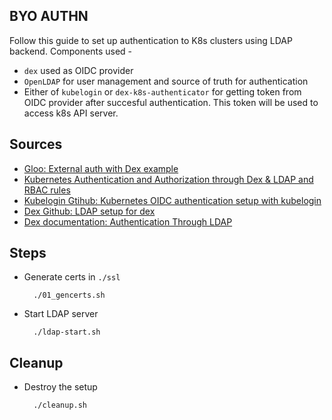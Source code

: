 ## BYO AUTHN

Follow this guide to set up authentication to K8s clusters using LDAP backend. Components used - 

- `dex` used as OIDC provider 
- `OpenLDAP` for user management and source of truth for authentication 
- Either of `kubelogin` or `dex-k8s-authenticator` for getting token from OIDC provider after succesful authentication. This token will be used to access k8s API server. 

## Sources

- [Gloo: External auth with Dex example](https://docs.solo.io/gloo-gateway/2.1.x/observability/dashboard/auth/dex/)
- [Kubernetes Authentication and Authorization through Dex & LDAP and RBAC rules](https://medium.com/trendyol-tech/kubernetes-authentication-and-authorization-through-dex-ldap-and-rbac-rules-c2e03111b408)
- [Kubelogin Gtihub: Kubernetes OIDC authentication setup with kubelogin](https://github.com/int128/kubelogin/blob/master/docs/setup.md)
- [Dex Github: LDAP setup for dex](https://github.com/dexidp/dex/tree/master/examples/ldap)
- [Dex documentation: Authentication Through LDAP](https://dexidp.io/docs/connectors/ldap/#overview)

## Steps 

- Generate certs in `./ssl`

        ./01_gencerts.sh 

- Start LDAP server 

        ./ldap-start.sh


## Cleanup

- Destroy the setup
  
        ./cleanup.sh